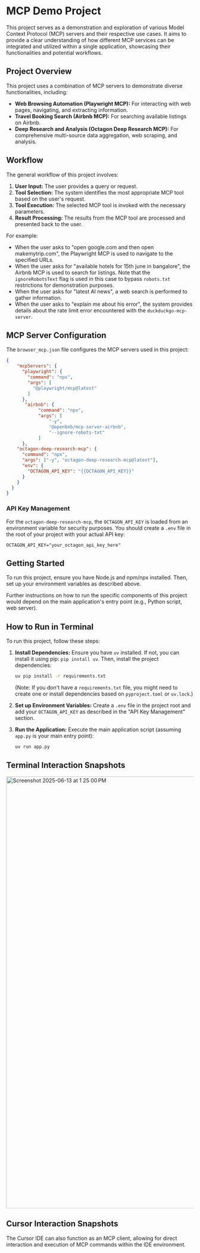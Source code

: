 # MCP Demo Project

This project serves as a demonstration and exploration of various Model Context Protocol (MCP) servers and their respective use cases. It aims to provide a clear understanding of how different MCP services can be integrated and utilized within a single application, showcasing their functionalities and potential workflows.

## Project Overview

This project uses a combination of MCP servers to demonstrate diverse functionalities, including:

*   **Web Browsing Automation (Playwright MCP):** For interacting with web pages, navigating, and extracting information.
*   **Travel Booking Search (Airbnb MCP):** For searching available listings on Airbnb.
*   **Deep Research and Analysis (Octagon Deep Research MCP):** For comprehensive multi-source data aggregation, web scraping, and analysis.

## Workflow

The general workflow of this project involves:

1.  **User Input:** The user provides a query or request.
2.  **Tool Selection:** The system identifies the most appropriate MCP tool based on the user's request.
3.  **Tool Execution:** The selected MCP tool is invoked with the necessary parameters.
4.  **Result Processing:** The results from the MCP tool are processed and presented back to the user.

For example:

*   When the user asks to "open google.com and then open makemytrip.com", the Playwright MCP is used to navigate to the specified URLs.
*   When the user asks for "available hotels for 15th june in bangalore", the Airbnb MCP is used to search for listings. Note that the `ignoreRobotsText` flag is used in this case to bypass `robots.txt` restrictions for demonstration purposes.
*   When the user asks for "latest AI news", a web search is performed to gather information.
*   When the user asks to "explain me about his error", the system provides details about the rate limit error encountered with the `duckduckgo-mcp-server`.

## MCP Server Configuration

The `browser_mcp.json` file configures the MCP servers used in this project:

```json
{
    "mcpServers": {
      "playwright": {
        "command": "npx",
        "args": [
          "@playwright/mcp@latest"
        ]
      },
       "airbnb": {
            "command": "npx",
            "args": [
                "-y",
                "@openbnb/mcp-server-airbnb",
                "--ignore-robots-txt"
            ]
      },
    "octagon-deep-research-mcp": {
      "command": "npx",
      "args": ["-y", "octagon-deep-research-mcp@latest"],
      "env": {
        "OCTAGON_API_KEY": "{{OCTAGON_API_KEY}}"
      }
    }
  }
}
```

### API Key Management

For the `octagon-deep-research-mcp`, the `OCTAGON_API_KEY` is loaded from an environment variable for security purposes. You should create a `.env` file in the root of your project with your actual API key:

```
OCTAGON_API_KEY="your_octagon_api_key_here"
```

## Getting Started

To run this project, ensure you have Node.js and npm/npx installed. Then, set up your environment variables as described above.

Further instructions on how to run the specific components of this project would depend on the main application's entry point (e.g., Python script, web server).

## How to Run in Terminal

To run this project, follow these steps:

1.  **Install Dependencies:** Ensure you have `uv` installed. If not, you can install it using pip: `pip install uv`. Then, install the project dependencies:

    ```bash
    uv pip install -r requirements.txt
    ```
    (Note: If you don't have a `requirements.txt` file, you might need to create one or install dependencies based on `pyproject.toml` or `uv.lock`.)

2.  **Set up Environment Variables:** Create a `.env` file in the project root and add your `OCTAGON_API_KEY` as described in the "API Key Management" section.

3.  **Run the Application:** Execute the main application script (assuming `app.py` is your main entry point):

    ```bash
    uv run app.py
    ```

## Terminal Interaction Snapshots
<img width="1161" alt="Screenshot 2025-06-13 at 1 25 00 PM" src="https://github.com/user-attachments/assets/0c069fa9-bb99-49ea-a2d4-9033ff5f0e3b" />

## Cursor Interaction Snapshots

The Cursor IDE can also function as an MCP client, allowing for direct interaction and execution of MCP commands within the IDE environment.
